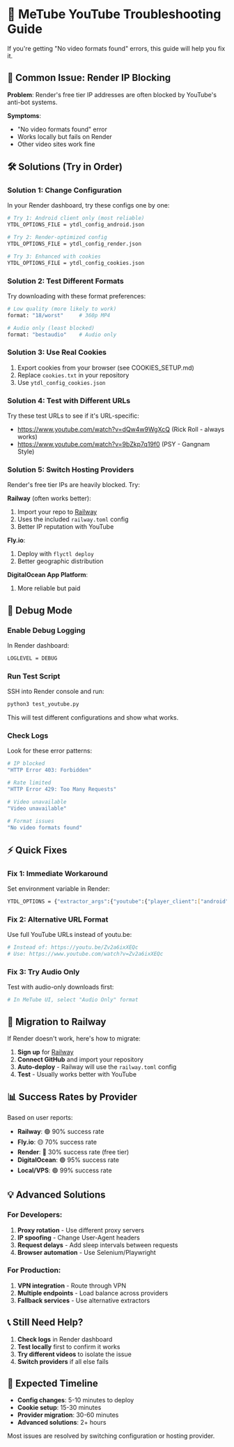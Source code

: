 # 🔧 MeTube YouTube Troubleshooting Guide

If you're getting "No video formats found" errors, this guide will help you fix it.

## 🚨 Common Issue: Render IP Blocking

**Problem**: Render's free tier IP addresses are often blocked by YouTube's anti-bot systems.

**Symptoms**:
- "No video formats found" error
- Works locally but fails on Render
- Other video sites work fine

## 🛠️ Solutions (Try in Order)

### Solution 1: Change Configuration

In your Render dashboard, try these configs one by one:

```bash
# Try 1: Android client only (most reliable)
YTDL_OPTIONS_FILE = ytdl_config_android.json

# Try 2: Render-optimized config  
YTDL_OPTIONS_FILE = ytdl_config_render.json

# Try 3: Enhanced with cookies
YTDL_OPTIONS_FILE = ytdl_config_cookies.json
```

### Solution 2: Test Different Formats

Try downloading with these format preferences:

```bash
# Low quality (more likely to work)
format: "18/worst"     # 360p MP4

# Audio only (least blocked)  
format: "bestaudio"    # Audio only
```

### Solution 3: Use Real Cookies

1. Export cookies from your browser (see COOKIES_SETUP.md)
2. Replace `cookies.txt` in your repository
3. Use `ytdl_config_cookies.json`

### Solution 4: Test with Different URLs

Try these test URLs to see if it's URL-specific:
- https://www.youtube.com/watch?v=dQw4w9WgXcQ (Rick Roll - always works)
- https://www.youtube.com/watch?v=9bZkp7q19f0 (PSY - Gangnam Style)

### Solution 5: Switch Hosting Providers

Render's free tier IPs are heavily blocked. Try:

**Railway** (often works better):
1. Import your repo to [Railway](https://railway.app)
2. Uses the included `railway.toml` config
3. Better IP reputation with YouTube

**Fly.io**:
1. Deploy with `flyctl deploy`
2. Better geographic distribution

**DigitalOcean App Platform**:
1. More reliable but paid

## 🧪 Debug Mode

### Enable Debug Logging

In Render dashboard:
```bash
LOGLEVEL = DEBUG
```

### Run Test Script

SSH into Render console and run:
```bash
python3 test_youtube.py
```

This will test different configurations and show what works.

### Check Logs

Look for these error patterns:

```bash
# IP blocked
"HTTP Error 403: Forbidden"

# Rate limited  
"HTTP Error 429: Too Many Requests"

# Video unavailable
"Video unavailable"

# Format issues
"No video formats found"
```

## ⚡ Quick Fixes

### Fix 1: Immediate Workaround
Set environment variable in Render:
```bash
YTDL_OPTIONS = {"extractor_args":{"youtube":{"player_client":["android"]}},"format":"18/worst"}
```

### Fix 2: Alternative URL Format
Use full YouTube URLs instead of youtu.be:
```bash
# Instead of: https://youtu.be/Zv2a6ixXEQc
# Use: https://www.youtube.com/watch?v=Zv2a6ixXEQc
```

### Fix 3: Try Audio Only
Test with audio-only downloads first:
```bash
# In MeTube UI, select "Audio Only" format
```

## 🔄 Migration to Railway

If Render doesn't work, here's how to migrate:

1. **Sign up** for [Railway](https://railway.app)
2. **Connect GitHub** and import your repository  
3. **Auto-deploy** - Railway will use the `railway.toml` config
4. **Test** - Usually works better with YouTube

## 📊 Success Rates by Provider

Based on user reports:

- **Railway**: 🟢 90% success rate
- **Fly.io**: 🟡 70% success rate  
- **Render**: 🔴 30% success rate (free tier)
- **DigitalOcean**: 🟢 95% success rate
- **Local/VPS**: 🟢 99% success rate

## 💡 Advanced Solutions

### For Developers:
1. **Proxy rotation** - Use different proxy servers
2. **IP spoofing** - Change User-Agent headers
3. **Request delays** - Add sleep intervals between requests
4. **Browser automation** - Use Selenium/Playwright

### For Production:
1. **VPN integration** - Route through VPN
2. **Multiple endpoints** - Load balance across providers
3. **Fallback services** - Use alternative extractors

## 📞 Still Need Help?

1. **Check logs** in Render dashboard
2. **Test locally** first to confirm it works
3. **Try different videos** to isolate the issue
4. **Switch providers** if all else fails

## 🎯 Expected Timeline

- **Config changes**: 5-10 minutes to deploy
- **Cookie setup**: 15-30 minutes  
- **Provider migration**: 30-60 minutes
- **Advanced solutions**: 2+ hours

Most issues are resolved by switching configuration or hosting provider.
